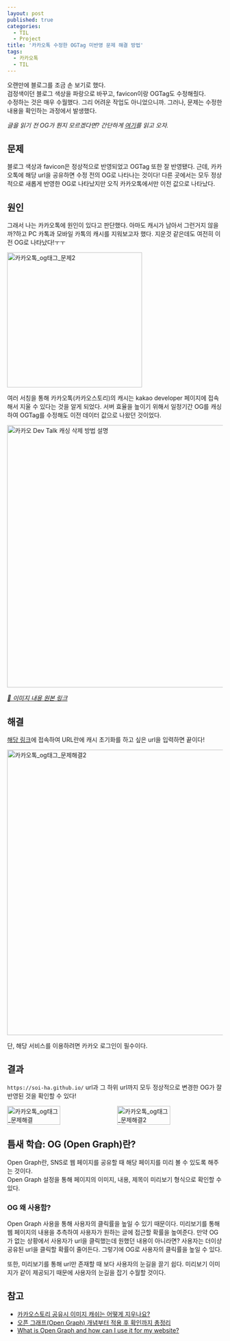 ```yaml
---
layout: post
published: true
categories:
  - TIL
  - Project
title: '카카오톡 수정한 OGTag 미반영 문제 해결 방법'
tags:
  - 카카오톡
  - TIL
---
```


오랜만에 블로그를 조금 손 보기로 했다.  
검정색이던 블로그 색상을 파랑으로 바꾸고, favicon이랑 OGTag도 수정해줬다.  
수정하는 것은 매우 수월했다. 그리 어려운 작업도 아니었으니까. 그러나, 문제는 수정한 내용을 확인하는 과정에서 발생했다.

_글을 읽기 전 OG가 뭔지 모르겠다면? 간단하게 [여기](#틈새-학습-og-open-graph란)를 읽고 오자._

## 문제

블로그 색상과 favicon은 정상적으로 반영되었고 OGTag 또한 잘 반영됐다. 근데, 카카오톡에 해당 url을 공유하면 수정 전의 OG로 나타나는 것이다! 다른 곳에서는 모두 정상적으로 새롭게 반영한 OG로 나타났지만 오직 카카오톡에서만 이전 값으로 나타났다.

## 원인

그래서 나는 카카오톡에 원인이 있다고 판단했다. 아마도 캐시가 남아서 그런거지 않을까?하고 PC 카톡과 모바일 카톡의 캐시를 지워보고자 했다. 지운것 같은데도 여전히 이전 OG로 나타났다!ㅜㅜ

<img width="315" alt="카카오톡_og태그_문제2" src="https://github.com/user-attachments/assets/123a78ad-cfe6-4b37-a563-be670e2c31e9">

여러 서칭을 통해 카카오톡(카카오스토리)의 캐시는 kakao developer 페이지에 접속해서 지울 수 있다는 것을 알게 되었다. 서버 효율을 높이기 위해서 일정기간 OG를 캐싱하여 OGTag를 수정해도 이전 데이터 값으로 나왔던 것이었다.

<img width="612" alt="카카오 Dev Talk 캐싱 삭제 방법 설명" src="https://github.com/user-attachments/assets/2777191f-cab9-4f7f-a326-eee817a4ce8c">

_[🔗 이미지 내용 원본 링크](https://devtalk.kakao.com/t/topic/16724)_

## 해결

[해당 링크](https://developers.kakao.com/tool/debugger/sharing)에 접속하여 URL란에 캐시 초기화를 하고 싶은 url을 입력하면 끝이다!

<img width="666" alt="카카오톡_og태그_문제해결2" src="https://github.com/user-attachments/assets/71fa4ce1-928a-4b4b-bfd1-d88e13929811">

단, 해당 서비스를 이용하려면 카카오 로그인이 필수이다.

## 결과

`https://soi-ha.github.io/` url과 그 하위 url까지 모두 정상적으로 변경한 OG가 잘 반영된 것을 확인할 수 있다!

<p style="display:flex; gap:10px; overflow-x: auto;">
  <img width="50%"  alt="카카오톡_og태그_문제해결" src="https://github.com/user-attachments/assets/ecfe09e7-79e7-4429-ac6c-5a230d591f03"/>
  <img width="50%" alt="카카오톡_og태그_문제해결2" src="https://github.com/user-attachments/assets/b5b9e834-72c1-43b4-9560-da8c423d7216"/>
</p>

## 틈새 학습: OG (Open Graph)란?

Open Graph란, SNS로 웹 페이지를 공유할 때 해당 페이지를 미리 볼 수 있도록 해주는 것이다.  
Open Graph 설정을 통해 페이지의 이미지, 내용, 제목이 미리보기 형식으로 확인할 수 있다.

### OG 왜 사용함?

Open Graph 사용을 통해 사용자의 클릭률을 높일 수 있기 때문이다. 미리보기를 통해 웹 페이지의 내용을 추측하여 사용자가 원하는 글에 접근할 확률을 높여준다. 만약 OG가 없는 상황에서 사용자가 url을 클릭했는데 원했던 내용이 아니라면? 사용자는 더이상 공유된 url을 클릭할 확률이 줄어든다. 그렇기에 OG로 사용자의 클릭률을 높일 수 있다.

또한, 미리보기를 통해 url만 존재할 때 보다 사용자의 눈길을 끌기 쉽다. 미리보기 이미지가 같이 제공되기 때문에 사용자의 눈길을 잡기 수월할 것이다.

## 참고

- [카카오스토리 공유시 이미지 캐쉬는 어떻게 지우나요?](https://devtalk.kakao.com/t/topic/16724)
- [오픈 그래프(Open Graph) 개념부터 적용 후 확인까지 총정리](https://idearabbit.co.kr/%ea%b2%80%ec%83%89-%ec%97%94%ec%a7%84-%ec%b5%9c%ec%a0%81%ed%99%94-%eb%b0%a9%eb%b2%95/open-graph/)
- [What is Open Graph and how can I use it for my website?](https://www.freecodecamp.org/news/what-is-open-graph-and-how-can-i-use-it-for-my-website/)
